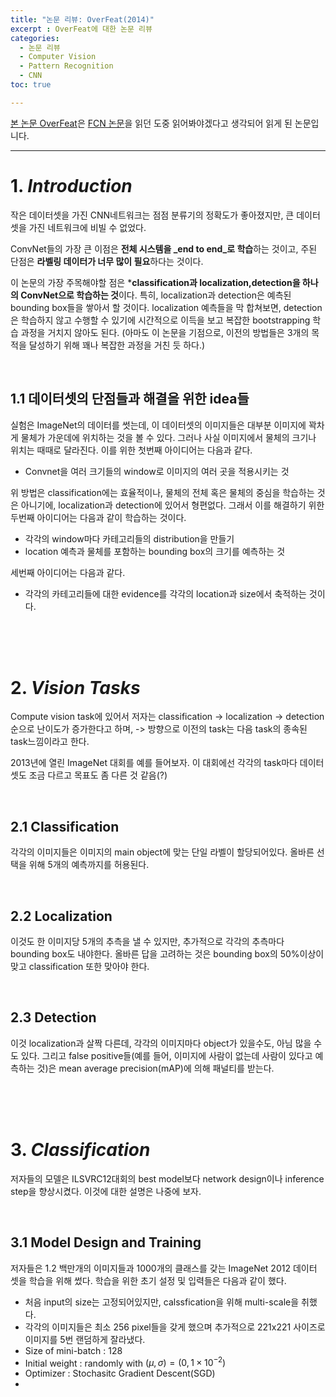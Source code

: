 ```yaml
---
title: "논문 리뷰: OverFeat(2014)"
excerpt : OverFeat에 대한 논문 리뷰
categories:
  - 논문 리뷰
  - Computer Vision
  - Pattern Recognition
  - CNN
toc: true

---
```


[본 논문 OverFeat](https://arxiv.org/pdf/1312.6229.pdf)은 [FCN 논문](https://www.cv-foundation.org/openaccess/content_cvpr_2015/papers/Long_Fully_Convolutional_Networks_2015_CVPR_paper.pdf)을 읽던 도중 읽어봐야겠다고 생각되어 읽게 된 논문입니다.

---

# 1. _Introduction_

작은 데이터셋을 가진 CNN네트워크는 점점 분류기의 정확도가 좋아졌지만, 큰 데이터셋을 가진 네트워크에 비빌 수 없었다.

ConvNet들의 가장 큰 이점은 **전체 시스템을 _end to end_로 학습**하는 것이고, 
주된 단점은 **라벨링 데이터가 너무 많이 필요**하다는 것이다.

이 논문의 가장 주목해야할 점은 ***classification과 localization,detection을 하나의 ConvNet으로 학습하는 것**이다.
특히, localization과 detection은 예측된 bounding box들을 쌓아서 할 것이다. localization 예측들을 막 합쳐보면, 
detection은 학습하지 않고 수행할 수 있기에 시간적으로 이득을 보고 복잡한 bootstrapping 학습 과정을 거치지 않아도 된다.
(아마도 이 논문을 기점으로, 이전의 방법들은 3개의 목적을 달성하기 위해 꽤나 복잡한 과정을 거친 듯 하다.)

<br/>

## 1.1 데이터셋의 단점들과 해결을 위한 idea들

실험은 ImageNet의 데이터를 썻는데, 이 데이터셋의 이미지들은 대부분 이미지에 꽉차게 물체가 가운데에 위치하는 것을 볼 수 있다.
그러나 사실 이미지에서 물체의 크기나 위치는 때때로 달라진다. 이를 위한 첫번째 아이디어는 다음과 같다.

* Convnet을 여러 크기들의 window로 이미지의 여러 곳을 적용시키는 것

위 방법은 classification에는 효율적이나, 물체의 전체 혹은 물체의 중심을 학습하는 것은 아니기에, localization과 detection에 있어서 형편없다.
그래서 이를 해결하기 위한 두번째 아이디어는 다음과 같이 학습하는 것이다.

* 각각의 window마다 카테고리들의 distribution을 만들기
* location 예측과 물체를 포함하는 bounding box의 크기를 예측하는 것

세번째 아이디어는 다음과 같다.

* 각각의 카테고리들에 대한 evidence를 각각의 location과 size에서 축적하는 것이다. 

<br/><br/><br/>

# 2. _Vision Tasks_
Compute vision task에 있어서 저자는 classification -> localization -> detection 순으로
난이도가 증가한다고 하며, -> 방향으로 이전의 task는 다음 task의 종속된 task느낌이라고 한다. 

2013년에 열린 ImageNet 대회를 예를 들어보자. 이 대회에선 각각의 task마다 데이터셋도 조금 다르고
목표도 좀 다른 것 같음(?)

<br/>

## 2.1 Classification

각각의 이미지들은 이미지의 main object에 맞는 단일 라벨이 할당되어있다. 올바른 선택을 위해 5개의 예측까지를 허용된다.

<br/>

## 2.2 Localization

이것도 한 이미지당 5개의 추측을 낼 수 있지만, 추가적으로 각각의 추측마다 bounding box도 내야한다.
올바른 답을 고려하는 것은 bounding box의 50%이상이 맞고 classification 또한 맞아야 한다.

<br/>

## 2.3 Detection

이것 localization과 살짝 다른데, 각각의 이미지마다 object가 있을수도, 아님 많을 수도 있다. 
그리고 false positive들(예를 들어, 이미지에 사람이 없는데 사람이 있다고 예측하는 것)은 mean average precision(mAP)에 의해 패널티를 받는다.

<br/><br/><br/>

# 3. _Classification_
저자들의 모델은 ILSVRC12대회의 best model보다 network design이나 inference step을 향상시켰다.
이것에 대한 설명은 나중에 보자.

<br/>

## 3.1 Model Design and Training

저자들은 1.2 백만개의 이미지들과 1000개의 클래스를 갖는 ImageNet 2012 데이터 셋을 학습을 위해 썼다.
학습을 위한 초기 설정 및 입력들은 다음과 같이 했다.

* 처음 input의 size는 고정되어있지만, calssfication을 위해 multi-scale을 취했다.
* 각각의 이미지들은 최소 256 pixel들을 갖게 했으며 추가적으로 221x221 사이즈로 이미지를 5번 랜덤하게 잘라냈다.
* Size of mini-batch : 128
* Initial weight : randomly with $(\mu,\sigma)=(0,1\times10^{-2})$
* Optimizer : Stochasitc Gradient Descent(SGD)
* 